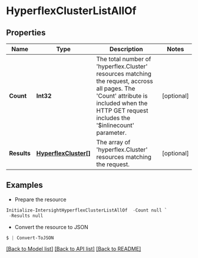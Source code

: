 # HyperflexClusterListAllOf
## Properties

Name | Type | Description | Notes
------------ | ------------- | ------------- | -------------
**Count** | **Int32** | The total number of &#39;hyperflex.Cluster&#39; resources matching the request, accross all pages. The &#39;Count&#39; attribute is included when the HTTP GET request includes the &#39;$inlinecount&#39; parameter. | [optional] 
**Results** | [**HyperflexCluster[]**](HyperflexCluster.md) | The array of &#39;hyperflex.Cluster&#39; resources matching the request. | [optional] 

## Examples

- Prepare the resource
```powershell
Initialize-IntersightHyperflexClusterListAllOf  -Count null `
 -Results null
```

- Convert the resource to JSON
```powershell
$ | Convert-ToJSON
```

[[Back to Model list]](../README.md#documentation-for-models) [[Back to API list]](../README.md#documentation-for-api-endpoints) [[Back to README]](../README.md)


